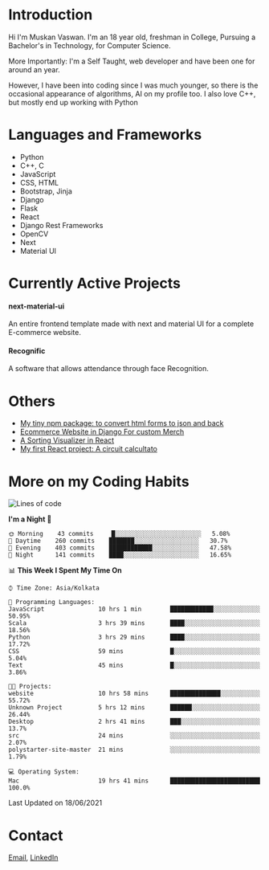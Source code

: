 <!-- - I’m currently working on:
&nbsp;&nbsp;&nbsp;&nbsp;&nbsp;&nbsp; *Circuits*[https://muskanvaswan.github.io/circuits] which, as the name suggests,  is a calculator for solving circuits with ease. This is my first React project
#### I’m currently learning : 
&nbsp;&nbsp;&nbsp;&nbsp;&nbsp;&nbsp; React.js
#### Ask me about:
&nbsp;&nbsp;&nbsp;&nbsp;&nbsp;&nbsp; Anything
#### How to reach me:
&nbsp;&nbsp;&nbsp;&nbsp;&nbsp;&nbsp; Email[mailto:muskanvaswan@gmail.com] LinkedIn[https://www.linkedin.com/in/muskan-vaswan?lipi=urn%3Ali%3Apage%3Ad_flagship3_profile_view_base_contact_details%3B%2FQpdlv5fQ12Ru4DkW2TysA%3D%3D]
#### Pronouns:
&nbsp;&nbsp;&nbsp;&nbsp;&nbsp;&nbsp; Her -->

# Introduction
Hi I'm Muskan Vaswan.
I'm an 18 year old,
freshman in College,
Pursuing a Bachelor's in Technology, for Computer Science.

More Importantly: I'm a Self Taught, web developer and have been one for around an year.

However, I have been into coding since I was much younger, so there is the occasional appearance of algorithms, AI on my profile too. I also love C++, but mostly end up working with Python


# Languages and Frameworks

- Python
- C++, C
- JavaScript
- CSS, HTML 
- Bootstrap, Jinja
- Django
- Flask
- React 
- Django Rest Frameworks
- OpenCV
- Next
- Material UI

# Currently Active Projects

#### next-material-ui
An entire frontend template made with next and material UI for a complete E-commerce website.

#### Recognific
A software that allows attendance through face Recognition.

# Others
- [My tiny npm package: to convert html forms to json and back](https://www.npmjs.com/package/forms-dynamically)
- [Ecommerce Website in Django For custom Merch](https://merch-commerce.herokuapp.com/)
- [A Sorting Visualizer in React](https://muskanvaswan.github.io/SortingVisualizer/)
- [My first React project: A circuit calcultato](https://muskanvaswan.github.io/circuits)

# More on my Coding Habits

<!--START_SECTION:waka-->
![Lines of code](https://img.shields.io/badge/From%20Hello%20World%20I%27ve%20Written-177176%20lines%20of%20code-blue)

**I'm a Night 🦉** 

```text
🌞 Morning    43 commits     █░░░░░░░░░░░░░░░░░░░░░░░░   5.08% 
🌆 Daytime    260 commits    ███████░░░░░░░░░░░░░░░░░░   30.7% 
🌃 Evening    403 commits    ████████████░░░░░░░░░░░░░   47.58% 
🌙 Night      141 commits    ████░░░░░░░░░░░░░░░░░░░░░   16.65%

```


📊 **This Week I Spent My Time On** 

```text
⌚︎ Time Zone: Asia/Kolkata

💬 Programming Languages: 
JavaScript               10 hrs 1 min        ████████████░░░░░░░░░░░░░   50.95% 
Scala                    3 hrs 39 mins       ████░░░░░░░░░░░░░░░░░░░░░   18.56% 
Python                   3 hrs 29 mins       ████░░░░░░░░░░░░░░░░░░░░░   17.72% 
CSS                      59 mins             █░░░░░░░░░░░░░░░░░░░░░░░░   5.04% 
Text                     45 mins             █░░░░░░░░░░░░░░░░░░░░░░░░   3.86%

🐱‍💻 Projects: 
website                  10 hrs 58 mins      ██████████████░░░░░░░░░░░   55.72% 
Unknown Project          5 hrs 12 mins       ██████░░░░░░░░░░░░░░░░░░░   26.44% 
Desktop                  2 hrs 41 mins       ███░░░░░░░░░░░░░░░░░░░░░░   13.7% 
src                      24 mins             ░░░░░░░░░░░░░░░░░░░░░░░░░   2.07% 
polystarter-site-master  21 mins             ░░░░░░░░░░░░░░░░░░░░░░░░░   1.79%

💻 Operating System: 
Mac                      19 hrs 41 mins      █████████████████████████   100.0%

```


 Last Updated on 18/06/2021
<!--END_SECTION:waka-->

# Contact

[Email](mailto:muskanvaswan@gmail.com), [LinkedIn](https://www.linkedin.com/in/muskan-vaswan?lipi=urn%3Ali%3Apage%3Ad_flagship3_profile_view_base_contact_details%3B%2FQpdlv5fQ12Ru4DkW2TysA%3D%3D)




